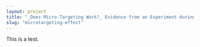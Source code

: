 ```yaml
---
layout: project
title: "_Does Micro-Targeting Work?_ Evidence from an Experiment during the 2020 United States Presidential Election"
slug: "microtargeting-effect"
---
```


This is a test.

